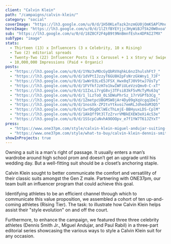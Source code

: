 ```yaml
---
client: "Calvin Klein"
path: "/campaigns/calvin-klein/"
category: "social"
coverImage: "https://lh3.google.com/u/0/d/1H50KLeTazk2nzmGU0jOmKSAPlMnqjG1y"
heroImage: "https://lh3.google.com/u/0/d/1lZtfBYEYjjc3HyWiBJf5k20W0xoaYGa7"
sub: "https://lh3.google.com/u/0/d/18Z8CF2F4pB9t9NnBmnfEshx4DPAI27MX"
subType: "image"
stats:
  - Thirteen (13) x Influencers (3 x Celebrity, 10 x Rising)
  - Two (2) editorial spreads
  - Twenty-Two (22) Influencer Posts (1 x Carousel + 1 x Story w/ Swipe Up)
  - 10,000,000 Impressions (Paid + Organic)
posts:
  - "https://lh3.google.com/u/0/d/1YNz3vMOcGyQbRVXqhkL6nzIhulshFt7_"
  - "https://lh3.google.com/u/0/d/1dVPtIJzzyT6GU8H2pFsNrzGkWny1_7JF"
  - "https://lh3.google.com/u/0/d/1wWrO3LvE5JFSX_Hwx0qTJ0V9twJ7UsTy"
  - "https://lh3.google.com/u/0/d/1FVfkfJzH7o1kwIWFiULeVzsQmv0-C-xT"
  - "https://lh3.google.com/u/0/d/1IZxLi7rgG8vj3TFsi83kF5vMcTyMs63q"
  - "https://lh3.google.com/u/0/d/1_lLzToO_0LSDWuPhrSz_17rVGPfb3Cg_"
  - "https://lh3.google.com/u/0/d/1ZmetpcUBGMSW8jAr4Dy09gXqVcgq1De1"
  - "https://lh3.google.com/u/0/d/1nosXk-ZP2tvYtkvoi7emRLJdhedoM3Q5"
  - "https://lh3.google.com/u/0/d/1wrDGgDClWEcThLmjE-BBHyuxLDS-CplM"
  - "https://lh3.google.com/u/0/d/1AkQff9t3lTzZrvrVMBkEXEW3eXi4cS3e"
  - "https://lh3.google.com/u/0/d/1SScpCuNvhA9OOOpv_e7f1YW7T61JZYxT"
press:
  - "https://www.one37pm.com/style/calvin-klein-miguel-andujar-suiting-ideas"
  - "https://www.one37pm.com/style/what-to-buy/calvin-klein-dennis-smith-jr-suits"
showInProjects: true
---
```


Owning a suit is a man's right of passage. It usually enters a man’s wardrobe around high school prom and doesn’t get an upgrade until his wedding day. But a well-fitting suit should be a closet’s anchoring staple.

Calvin Klein sought to better communicate the comfort and versatility of their classic suits amongst the Gen Z male. Partnering with ONE37pm, our team built an influencer program that could achieve this goal.

Identifying athletes to be an efficient channel through which to communicate this value proposition, we assembled a cohort of ten up-and-coming athletes (Rising Tier). The task: to illustrate how Calvin Klein helps assist their "style evolution" on and off the court.

Furthermore, to enhance the campaign, we featured three three celebrity athletes (Dennis Smith Jr., Miguel Andujar, and Paul Rabil) in a three-part editorial series showcasing the various ways to style a Calvin Klein suit for any occasion.
